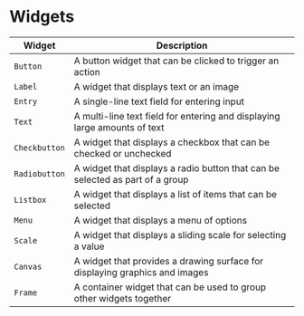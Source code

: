 # Widgets

| Widget             | Description                                                                                     |
|--------------------|-------------------------------------------------------------------------------------------------|
| `Button`           | A button widget that can be clicked to trigger an action                                         |
| `Label`            | A widget that displays text or an image                                                          |
| `Entry`            | A single-line text field for entering input                                                      |
| `Text`             | A multi-line text field for entering and displaying large amounts of text                        |
| `Checkbutton`      | A widget that displays a checkbox that can be checked or unchecked                              |
| `Radiobutton`      | A widget that displays a radio button that can be selected as part of a group                   |
| `Listbox`          | A widget that displays a list of items that can be selected                                     |
| `Menu`             | A widget that displays a menu of options                                                        |
| `Scale`            | A widget that displays a sliding scale for selecting a value                                     |
| `Canvas`           | A widget that provides a drawing surface for displaying graphics and images                     |
| `Frame`            | A container widget that can be used to group other widgets together                             |


